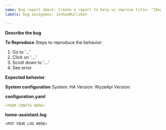 ```yaml
---
name: Bug report about: Create a report to help us improve title: "[Bug]"
labels: bug assignees: JoshuaMulliken

---
```


**Describe the bug**
<!-- A clear and concise description of what the bug is. -->

**To Reproduce**
Steps to reproduce the behavior:

1. Go to '...'
2. Click on '....'
3. Scroll down to '....'
4. See error

**Expected behavior**
<!-- A clear and concise description of what you expected to happen. -->

**System configuration**
System: <!-- Docker, HASS.IO, Bare Metal -->
HA Version: <!-- v0.103.0 -->
WyzeApi Version: <!-- v0.4.0 -->

**configuration.yaml**
<!-- The config you are using to enable wyzeapi -->

```yaml
<YOUR CONFIG HERE>
```

**home-assistant.log**
<!--
Ensure that your logger is set up by adding this to your configuration.yaml
logger:
  default: warning
  logs:
    custom_components.wyzeapi: debug

For additional information see the readme: https://github.com/JoshuaMulliken/ha-wyzeapi#reporting-an-issue
-->

```
<PUT YOUR LOG HERE>
```
